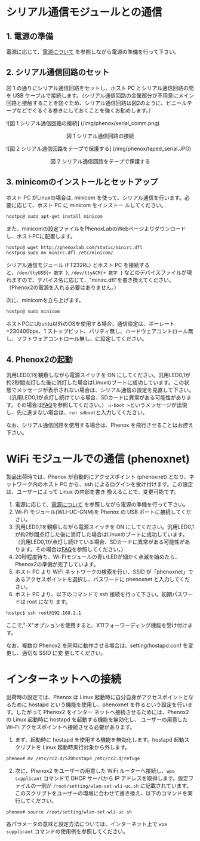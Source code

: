 # シリアル通信モジュールとの通信

## 1. 電源の準備

電源に応じて、[電源について](power.md) を参照しながら電源の準備を行って下さい。

## 2. シリアル通信回路のセット

 図 1 の通りにシリアル通信回路をセットし、ホスト PC とシリアル通信回路の間を USB ケーブルで接続します。（シリアル通信回路の金属部分が不用意にメイン回路と接触することを防ぐため、シリアル通信回路は図2のように、ビニールテープなどでぐるぐる巻きにしておくことを強くお勧めします。）

![図 1 シリアル通信回路の接続] (/img/phenox/serial_comm.png)
<div align="center">図 1 シリアル通信回路の接続 </div>

![図 2 シリアル通信回路をテープで保護する] (/img/phenox/taped_serial.JPG)
<div align="center">図 2 シリアル通信回路をテープで保護する </div>

## 3. minicomのインストールとセットアップ

ホスト PC がLinuxの場合は, minicom を使って、シリアル通信を行います。必要に応じて、ホスト PC に minicom をインストー ルしてください。
```bash
hostpc@ sudo apt-get install minicom
```
また、minicomの設定ファイルをPhenoxLabのWebページよりダウンロードし、ホストPCに配置します。
```bash
hostpc@ wget http://phenoxlab.com/static/minirc.dfl
hostpc@ sudo mv minirc.dfl /etc/minicom/
```
シリアル通信モジュール (FT232RL) とホスト PC を接続すると、`/dev/ttyUSB{+ 数字 }`, `/dev/ttyACM{+ 数字 }` などのデバイスファイルが現れますので、デバイス名に応じて、"minirc.dfl"を書き換えてください。（Phenox2の電源を入れる必要はありません。）
  
次に、minicomを立ち上げます。
```bash
hostpc@ sudo minicom 
```

ホストPCにUbuntu以外のOSを使用する場合、通信設定は、ボーレート=230400bps、1 ストップビット、パリティ無し、ハードウェアコントロール無し、ソフトウェアコントロール無し、に設定してください。
  
## 4. Phenox2の起動
汎用LED0,1を観察しながら電源スイッチを ON にしてください。汎用LED0,1が約2秒間点灯した後に消灯した場合はLinuxのブートに成功しています。この状態でメッセージが表示されない場合は、シリアル通信の設定を見直して下さい。（汎用LED0,1が点灯し続けている場合、SDカードに異常がある可能性があります。その場合は[FAQ](../faq.md)を参照してください。）
``u-boot >``というメッセージが出現し、先に進まない場合は、``run sdboot``と入力してください。

なお、シリアル通信回路を使用する場合は、Phenox を飛行させることはお控え下さい。


# WiFi モジュールでの通信 (phenoxnet)
製品出荷時では、Phenox が自動的にアクセスポイント (phenoxnet) となり、ネットワーク内のホスト PC から、ssh によるログインを受け付けます。この設定は、ユーザーによって Linux の内部を書き 換えることで、変更可能です。

1. 電源に応じて、[電源について](power.md) を参照しながら電源の準備を行って下さい。
2. Wi-Fi モジュール(WLI-UC-GNM)を Phenox の USB ポートに接続してください。
3. 汎用LED0,1を観察しながら電源スイッチを ON にしてください。汎用LED0,1が約2秒間点灯した後に消灯した場合はLinuxのブートに成功しています。（汎用LED0,1が点灯し続けている場合、SDカードに異常がある可能性があります。その場合は[FAQ](../faq.md)を参照してください。）
4. 20秒程度待ち、Wi-Fiモジュールの青いLEDが細かく点滅を始めたら、Phenox2の準備が完了しています。
5. ホスト PC より WiFi ネットワークの検索を行い、SSID が「phenoxnet」であるアクセスポイントを選択し、パスワードに phenoxnet と入力してください。
6. ホスト PC より、以下のコマンドで ssh 接続を行って下さい。初期パスワードは root になり ます。    
```bash
hostpc$ ssh root@192.168.2.1
```
ここで,"-X"オプションを使用すると、X11フォーワーディング機能を受け付けます。

なお、複数の Phenox2 を同時に動作させる場合は、setting/hostapd.conf を変更し、適切な SSID に変 更してください。

# インターネットへの接続
出荷時の設定では、Phenox は Linux 起動時に自分自身がアクセスポイントとなるために hostapd という機能を使用し、phenoxnet を作るという設定を行います。したがって Phenox2 をインター ネットへ接続させるためには、Phenox2 の Linux 起動時に hostapd を起動する機能を無効化し、 ユーザーの用意した Wi-Fi アクセスポイントへ接続させる必要があります。

1. まず、起動時に hostapd を使用する機能を無効化します。hostapd 起動スクリプトを Linux 起動時実行対象から外します。    
```bash
phenox# mv /etc/rc2.d/S20hostapd /etc/rc2.d/refuge
```
2. 次に、Phenox2 をユーザーの用意した WiFi ルーターへ接続し、`wpa supplicant` コマンドで DHCP サーバから IP アドレスを取得します。設定ファイルの一例が `/root/setting/wlan-set-wli-uc.sh` に記載されています。このスクリプトをユーザーの環境に合わせて書き換え、以下のコマンドを実 行してください。
```bash
phenox# source /root/setting/wlan-set-wli-uc.sh
```

各パラメータの意味と設定方法については、インターネット上で `wpa supplicant` コマンドの使用例を参照してください。
